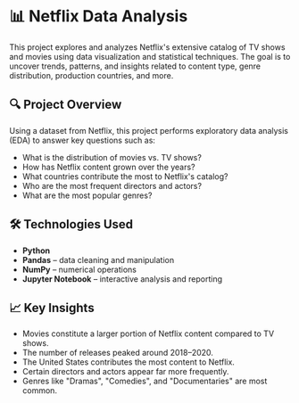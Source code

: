 # 📊 Netflix Data Analysis

This project explores and analyzes Netflix's extensive catalog of TV shows and movies using data visualization and statistical techniques. The goal is to uncover trends, patterns, and insights related to content type, genre distribution, production countries, and more.

## 🔍 Project Overview

Using a dataset from Netflix, this project performs exploratory data analysis (EDA) to answer key questions such as:

- What is the distribution of movies vs. TV shows?
- How has Netflix content grown over the years?
- What countries contribute the most to Netflix's catalog?
- Who are the most frequent directors and actors?
- What are the most popular genres?


## 🛠️ Technologies Used

- **Python**
- **Pandas** – data cleaning and manipulation
- **NumPy** – numerical operations
- **Jupyter Notebook** – interactive analysis and reporting

## 📈 Key Insights

- Movies constitute a larger portion of Netflix content compared to TV shows.
- The number of releases peaked around 2018–2020.
- The United States contributes the most content to Netflix.
- Certain directors and actors appear far more frequently.
- Genres like "Dramas", "Comedies", and "Documentaries" are most common.



